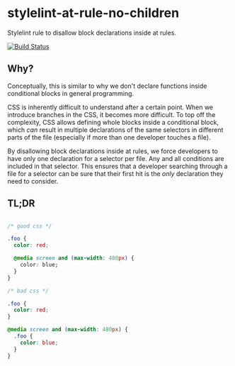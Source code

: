 # stylelint-at-rule-no-children

Stylelint rule to disallow block declarations inside at rules.

[![Build Status](https://img.shields.io/travis/adityavm/stylelint-at-rule-no-children/master.svg?style=flat-square)](https://travis-ci.org/adityavm/stylelint-at-rule-n-children)

## Why?

Conceptually, this is similar to why we don't declare functions inside conditional blocks in general programming.

CSS is inherently difficult to understand after a certain point. When we introduce branches in the CSS, it becomes more difficult. To top off the complexity, CSS allows defining whole blocks inside a conditional block, which _can_ result in multiple declarations of the same selectors in different parts of the file (especially if more than one developer touches a file).

By disallowing block declarations inside at rules, we force developers to have only one declaration for a selector per file. Any and all conditions are included in that selector. This ensures that a developer searching through a file for a selector can be sure that their first hit is the _only_ declaration they need to consider.

## TL;DR

```css

/* good css */

.foo {
  color: red;

  @media screen and (max-width: 480px) {
    color: blue;
  }
}

/* bad css */

.foo {
  color: red;
}

@media screen and (max-width: 480px) {
  .foo {
    color: blue;
  }
}

```
